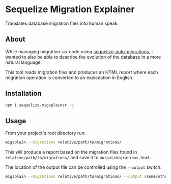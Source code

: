 # Sequelize Migration Explainer

Translates database migration files into human speak.

## About
While managing migration-as-code using [sequelize-auto-migrations](https://www.npmjs.com/package/sequelize-auto-migrations), I wanted to also be able to describe the evolution of the database in a more natural language.

This tool reads migration files and produces an HTML report where each migration operation is converted to an explanation in English.

## Installation
```bash
npm i sequelize-migsplainer -g
```

## Usage

From your project's root directory run:
```bash
migsplain --migrations relative/path/to/migrations/
```

This will produce a report based on the migration files found in `relative/path/to/migrations/` and save it to `output/migrations.html`.

The location of the output file can be controlled using the `--output` switch:

```bash
migsplain --migrations relative/path/to/migrations/ --output /some/other/path.html
```
